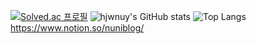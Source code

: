 [![Solved.ac 프로필](http://mazassumnida.wtf/api/v2/generate_badge?boj=rumaroo)](https://solved.ac/rumaroo)
![hjwnuy's GitHub stats](https://github-readme-stats.vercel.app/api?username=hjwnu&show_icons=true&theme=merko)
![Top Langs](https://github-readme-stats.vercel.app/api/top-langs/?username=hjwnu&layout=compact&theme=merko)
https://www.notion.so/nuniblog/
